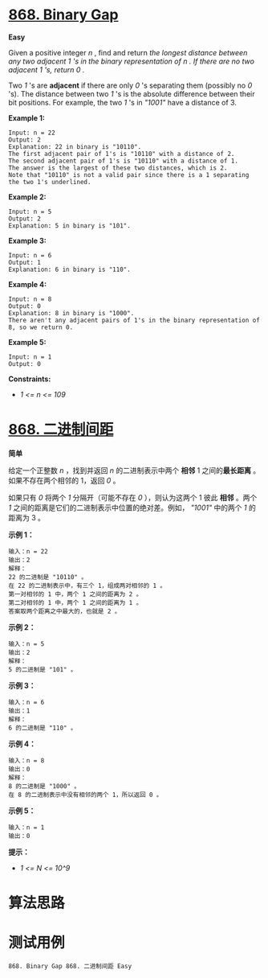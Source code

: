 # [868. Binary Gap][enTitle]

**Easy**

Given a positive integer  *n* , find and return  *the longest distance between any two adjacent*  *1*  *'s in the binary representation of*  *n*  *. If there are no two adjacent*  *1*  *'s, return*  *0*  *.* 

Two  *1* 's are **adjacent**  if there are only  *0* 's separating them (possibly no  *0* 's). The distance between two  *1* 's is the absolute difference between their bit positions. For example, the two  *1* 's in  *"1001"*  have a distance of 3.



**Example 1:** 

```
Input: n = 22
Output: 2
Explanation: 22 in binary is "10110".
The first adjacent pair of 1's is "10110" with a distance of 2.
The second adjacent pair of 1's is "10110" with a distance of 1.
The answer is the largest of these two distances, which is 2.
Note that "10110" is not a valid pair since there is a 1 separating the two 1's underlined.

```

**Example 2:** 

```
Input: n = 5
Output: 2
Explanation: 5 in binary is "101".

```

**Example 3:** 

```
Input: n = 6
Output: 1
Explanation: 6 in binary is "110".

```

**Example 4:** 

```
Input: n = 8
Output: 0
Explanation: 8 in binary is "1000".
There aren't any adjacent pairs of 1's in the binary representation of 8, so we return 0.

```

**Example 5:** 

```
Input: n = 1
Output: 0

```



**Constraints:** 

-  *1 <= n <= 109* 


# [868. 二进制间距][cnTitle]

**简单**

给定一个正整数  *n* ，找到并返回  *n*  的二进制表示中两个 **相邻**  1 之间的**最长距离** 。如果不存在两个相邻的 1，返回  *0*  。

如果只有  *0*  将两个  *1*  分隔开（可能不存在  *0*  ），则认为这两个 1 彼此 **相邻**  。两个  *1*  之间的距离是它们的二进制表示中位置的绝对差。例如， *"1001"*  中的两个  *1*  的距离为 3 。





**示例 1：** 

```
输入：n = 22
输出：2
解释：
22 的二进制是 "10110" 。
在 22 的二进制表示中，有三个 1，组成两对相邻的 1 。
第一对相邻的 1 中，两个 1 之间的距离为 2 。
第二对相邻的 1 中，两个 1 之间的距离为 1 。
答案取两个距离之中最大的，也就是 2 。

```

**示例 2：** 

```
输入：n = 5
输出：2
解释：
5 的二进制是 "101" 。

```

**示例 3：** 

```
输入：n = 6
输出：1
解释：
6 的二进制是 "110" 。

```

**示例 4：** 

```
输入：n = 8
输出：0
解释：
8 的二进制是 "1000" 。
在 8 的二进制表示中没有相邻的两个 1，所以返回 0 。

```

**示例 5：** 

```
输入：n = 1
输出：0

```



**提示：** 

-  *1 <= N <= 10^9* 




# 算法思路

# 测试用例
```
868. Binary Gap 868. 二进制间距 Easy
```

[enTitle]: https://leetcode.com/problems/binary-gap/
[cnTitle]: https://leetcode-cn.com/problems/binary-gap/
